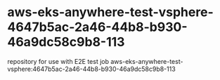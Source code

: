# aws-eks-anywhere-test-vsphere-4647b5ac-2a46-44b8-b930-46a9dc58c9b8-113
repository for use with E2E test job aws-eks-anywhere-test-vsphere:4647b5ac-2a46-44b8-b930-46a9dc58c9b8-113
